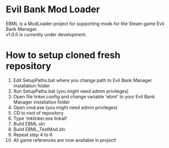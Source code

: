 # Evil Bank Mod Loader
EBML is a ModLoader project for supporting mods for the Steam game Evil Bank Manager.  
v1.0.0 is currently under development.

# How to setup cloned fresh repository
1.  Edit SetupPaths.bat where you change path to Evil Bank Manager installation folder
2.  Run SetupPaths.bat (you might need admin privileges)
3.  Open file linker.config and change variable 'ebml' to your Evil Bank Manager installation folder
4.  Open cmd.exe (you might need admin privileges)
5.  CD to root of repository
6.  Type 'mklinker.exe linkall'
7.  Build EBML.sln
8.  Build EBML_TestMod.sln
9.  Repeat step 4 to 6
7.  All game references are now available in project!